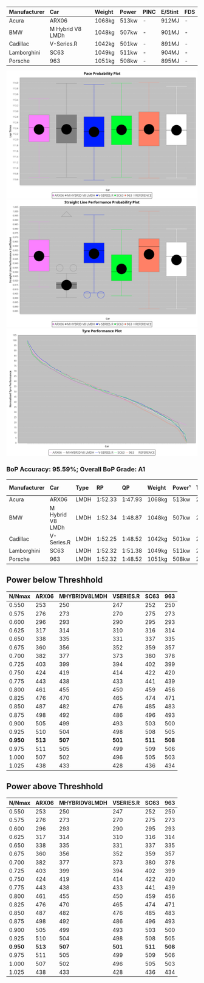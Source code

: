 |Manufacturer|Car|Weight|Power|PINC|E/Stint|FDS|
|:-|:-|:-|:-|:-|:-|:-|
|Acura|ARX06|1068kg|513kw|-|912MJ|-|
|BMW|M Hybrid V8 LMDh|1048kg|507kw|-|901MJ|-|
|Cadillac|V-Series.R|1042kg|501kw|-|891MJ|-|
|Lamborghini|SC63|1049kg|511kw|-|904MJ|-|
|Porsche|963|1051kg|508kw|-|895MJ|-|

![PACECHART](./IMG/ACOMETHOD.png)
![STRAIGHTLINEPERFORMANCECHART](./IMG/ACOMETHOD_sp.png)
![TYREPERFORMANCECHART](./IMG/ACOMETHOD_tw.png)

### BoP Accuracy: 95.59%; Overall BoP Grade: A1
|Manufacturer|Car|Type|RP|QP|Weight|Power¹|Threshhold|PINC|Power²|E/Stint|AVG Vmax|FDS|RDLC|L/Stint|BOP-Grade|ModelAccuracy|ModelPoints|Match%|
|:-|:-|:-|:-|:-|:-|:-|:-|:-|:-|:-|:-|:-|:-|:-|:-|:-|:-|:-|
|Acura|ARX06|LMDH|1:52.33|1:47.93|1068kg|513kw|210.0kph|-|513kw|912MJ|278.19kph|-|1.00|29|+B1|100.00%|995|86.20%|
|BMW|M Hybrid V8 LMDh|LMDH|1:52.34|1:48.87|1048kg|507kw|210.0kph|-|507kw|901MJ|274.50kph|-|1.02|29|~A1|98.60%|1690|100.00%|
|Cadillac|V-Series.R|LMDH|1:52.25|1:48.52|1042kg|501kw|210.0kph|-|501kw|891MJ|278.20kph|-|1.02|29|~A1|91.10%|1770|100.00%|
|Lamborghini|SC63|LMDH|1:52.32|1:51.38|1049kg|511kw|210.0kph|-|511kw|904MJ|276.49kph|-|1.04|29|+A2|96.77%|419|91.73%|
|Porsche|963|LMDH|1:52.32|1:48.52|1051kg|508kw|210.0kph|-|508kw|895MJ|278.71kph|-|1.02|29|~A1|93.14%|5746|100.00%|

## Power below Threshhold
|N/Nmax|ARX06|MHYBRIDV8LMDH|VSERIES.R|SC63|963|
|:-|:-|:-|:-|:-|:-|
|0.550|253|250|247|252|250|
|0.575|276|273|270|275|273|
|0.600|296|293|290|295|293|
|0.625|317|314|310|316|314|
|0.650|338|335|331|337|335|
|0.675|360|356|352|359|357|
|0.700|382|377|373|380|378|
|0.725|403|399|394|402|399|
|0.750|424|419|414|422|420|
|0.775|443|438|433|441|439|
|0.800|461|455|450|459|456|
|0.825|476|470|465|474|471|
|0.850|487|482|476|485|483|
|0.875|498|492|486|496|493|
|0.900|505|499|493|503|500|
|0.925|510|504|498|508|505|
|**0.950**|**513**|**507**|**501**|**511**|**508**|
|0.975|511|505|499|509|506|
|1.000|507|502|496|505|503|
|1.025|438|433|428|436|434|

## Power above Threshhold
|N/Nmax|ARX06|MHYBRIDV8LMDH|VSERIES.R|SC63|963|
|:-|:-|:-|:-|:-|:-|
|0.550|253|250|247|252|250|
|0.575|276|273|270|275|273|
|0.600|296|293|290|295|293|
|0.625|317|314|310|316|314|
|0.650|338|335|331|337|335|
|0.675|360|356|352|359|357|
|0.700|382|377|373|380|378|
|0.725|403|399|394|402|399|
|0.750|424|419|414|422|420|
|0.775|443|438|433|441|439|
|0.800|461|455|450|459|456|
|0.825|476|470|465|474|471|
|0.850|487|482|476|485|483|
|0.875|498|492|486|496|493|
|0.900|505|499|493|503|500|
|0.925|510|504|498|508|505|
|**0.950**|**513**|**507**|**501**|**511**|**508**|
|0.975|511|505|499|509|506|
|1.000|507|502|496|505|503|
|1.025|438|433|428|436|434|
